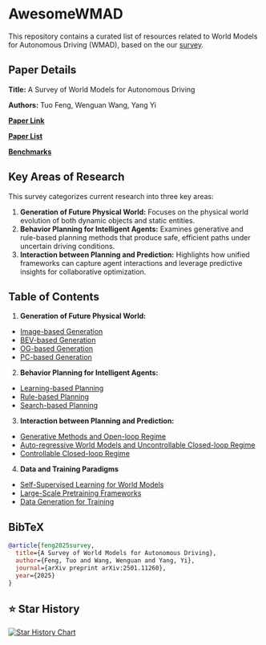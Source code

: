# AwesomeWMAD

This repository contains a curated list of resources related to World Models for Autonomous Driving (WMAD), based on the our [survey](https://arxiv.org/pdf/2501.11260v3).

## Paper Details

**Title:** A Survey of World Models for Autonomous Driving

**Authors:** Tuo Feng, Wenguan Wang, Yang Yi

[**Paper Link**](https://arxiv.org/abs/2501.11260v3)

[**Paper List**](https://github.com/FengZicai/AwesomeWMAD)

[**Benchmarks**](https://github.com/FengZicai/WMAD-Benchmarks)


## Key Areas of Research

This survey categorizes current research into three key areas:

1.  **Generation of Future Physical World:** Focuses on the physical world evolution of both dynamic objects and static entities.
2.  **Behavior Planning for Intelligent Agents:** Examines generative and rule-based planning methods that produce safe, efficient paths under uncertain driving conditions.
3.  **Interaction between Planning and Prediction:** Highlights how unified frameworks can capture agent interactions and leverage predictive insights for collaborative optimization.

## Table of Contents

1.  **Generation of Future Physical World:**

- [Image-based Generation](Image-based%20Generation.md) 
- [BEV-based Generation](BEV-based%20Generation.md)
- [OG-based Generation](OG-based%20Generation.md)
- [PC-based Generation](PC-based%20Generation.md)

2.  **Behavior Planning for Intelligent Agents:**

- [Learning-based Planning](Learning-based%20Planning.md) 
- [Rule-based Planning](Rule-based%20Planning.md)
- [Search-based Planning](Search-based%20Planning.md)

3.  **Interaction between Planning and Prediction:**

- [Generative Methods and Open-loop Regime](Open-loop%20Regime.md) 
- [Auto-regressive World Models and Uncontrollable Closed-loop Regime](Uncontrollable%20Closed-loop%20Regime.md)
- [Controllable Closed-loop Regime](Controllable%20Closed-loop%20Regime.md)


4.  **Data and Training Paradigms**

- [Self-Supervised Learning for World Models](Self-Supervised%20World%20Models.md) 
- [Large-Scale Pretraining Frameworks](Pretraining%20Frameworks.md)
- [Data Generation for Training](Data%20Generation.md)

## BibTeX

```bibtex
@article{feng2025survey,
  title={A Survey of World Models for Autonomous Driving},
  author={Feng, Tuo and Wang, Wenguan and Yang, Yi},
  journal={arXiv preprint arXiv:2501.11260},
  year={2025}
}
```

## ⭐️ Star History

[![Star History Chart](https://api.star-history.com/svg?repos=FengZicai/AwesomeWMAD&type=Date)](https://www.star-history.com/#FengZicai/AwesomeWMAD&Date)
